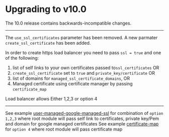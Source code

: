 # Upgrading to v10.0

The 10.0 release contains backwards-incompatible changes.

---

The `use_ssl_certificates` parameter has been removed. A new parmater `create_ssl_certificate` has been added. 

In order to create https load balancer you need to pass `ssl = true` and one of the following:

1) list of self links to your own certificates passed to`ssl_certificates` OR 
2) `create_ssl_certificate` set to `true` and `private_key/certificate` OR  
3) list of domains for `managed_ssl_certificate_domains`, OR 
4) Managed certificate using certificate manager by passing `certificate_map`

Load balancer allows Either 1,2,3 or option 4

---
See example [user-managed-google-managed-ssl](/examples/user-managed-google-managed-ssl) for combination of `option 1,2,3` where root module will pass self link to certificates, private key/Pem and domain for google managed certificates
See example [certificate-map](/examples/certificate-map) for `option 4` where root module will pass certificate map